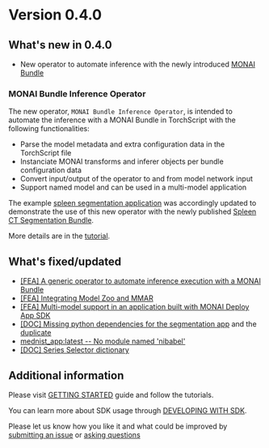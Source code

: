 # Version 0.4.0



## What's new in 0.4.0
- New operator to automate inference with the newly introduced [MONAI Bundle](https://docs.monai.io/en/stable/whatsnew_0_9.html)

### MONAI Bundle Inference Operator

The new operator, `MONAI Bundle Inference Operator`, is intended to automate the inference with a MONAI Bundle in TorchScript with the following functionalities:
- Parse the model metadata and extra configuration data in the TorchScript file
- Instanciate MONAI transforms and inferer objects per bundle configuration data
- Convert input/output of the operator to and from model network input
- Support named model and can be used in a multi-model application

The example [spleen segmentation application](https://github.com/Project-MONAI/monai-deploy-app-sdk/tree/main/examples/apps/ai_spleen_seg_app) was accordingly updated to demonstrate the use of this new operator with the newly published [Spleen CT Segmentation Bundle](https://github.com/Project-MONAI/model-zoo/tree/dev/models/spleen_ct_segmentation).

More details are in the [tutorial](https://github.com/Project-MONAI/monai-deploy-app-sdk/blob/main/notebooks/tutorials/06_monai_bundle_app.ipynb).

## What's fixed/updated

- [[FEA] A generic operator to automate inference execution with a MONAI Bundle](https://github.com/Project-MONAI/monai-deploy-app-sdk/issues/286)
- [[FEA] Integrating Model Zoo and MMAR](https://github.com/Project-MONAI/monai-deploy-app-sdk/issues/213)
- [[FEA] Multi-model support in an application built with MONAI Deploy App SDK](https://github.com/Project-MONAI/monai-deploy-app-sdk/issues/244)
- [[DOC] Missing python dependencies for the segmentation app](https://github.com/Project-MONAI/monai-deploy-app-sdk/issues/299) and the [duplicate](https://github.com/Project-MONAI/monai-deploy-app-sdk/issues/305)
- [mednist_app:latest -- No module named 'nibabel'](https://github.com/Project-MONAI/monai-deploy-app-sdk/issues/302)
- [[DOC] Series Selector dictionary](https://github.com/Project-MONAI/monai-deploy-app-sdk/issues/300)

## Additional information
Please visit [GETTING STARTED](/getting_started/index) guide and follow the tutorials.

You can learn more about SDK usage through [DEVELOPING WITH SDK](/developing_with_sdk/index).

Please let us know how you like it and what could be improved by [submitting an issue](https://github.com/Project-MONAI/monai-deploy-app-sdk/issues/new/choose) or [asking questions](https://github.com/Project-MONAI/monai-deploy-app-sdk/discussions)